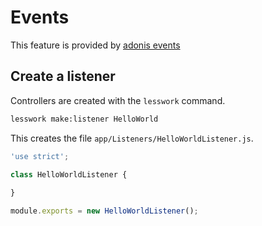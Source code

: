 # Events
This feature is provided by [adonis events](https://adonisjs.com/docs/3.2/events)

## Create a listener

Controllers are created with the `lesswork` command.


```bash
lesswork make:listener HelloWorld
```

This creates the file `app/Listeners/HelloWorldListener.js`.

```js
'use strict';

class HelloWorldListener {
  
}

module.exports = new HelloWorldListener();
```